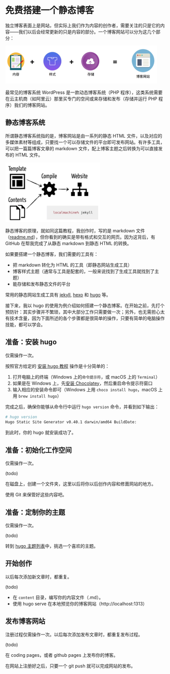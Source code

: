 
免费搭建一个静态博客
========



独立博客表面上是网站，但实际上我们作为内容的创作者，需要关注的只是它的内容——我们以后会经常更新的只是内容的部分。一个博客网站可以分为这几个部分：

<img src="https://raw.githubusercontent.com/jijiechen/static-blog-manual/master/assets/blog-site.png" width="480" height="120" />


最常见的博客系统 WordPress 是一款动态博客系统（PHP 程序），这类系统需要在云主机商（如阿里云）那里买专门的空间或来存储和发布（存储并运行 PHP 程序）我们的博客网站。

## 静态博客系统

所谓静态博客系统指的是，博客网站是由一系列的静态 HTML 文件，以及对应的多媒体素材等组成，只要找一个可以存储文件的平台即可发布网站。有许多工具，可以把一篇篇博客文章的 markdown 文件，配上博客主题之后转换为可以直接发布的 HTML 文件。

<img src="https://raw.githubusercontent.com/jijiechen/static-blog-manual/master/assets/templating.png" width="300" height="188" />

静态博客的原理，就如同这篇教程，我创作时，写的是 markdown 文件（[readme.md](https://raw.githubusercontent.com/jijiechen/static-blog-manual/master/readme.md)），但你看到的确实是带有格式和交互的网页。因为这背后，有 GitHub 在帮我完成了从静态 markdown 到静态 HTML 的转换。

如果要搭建一个静态博客，我们需要的工具有：

* 把 markdown 转化为 HTML 的工具（即静态网站生成工具）
* 博客样式主题（通常与工具是配套的，一般来说找到了生成工具就找到了主题）
* 能存储和发布静态文件的平台

常用的静态网站生成工具有 [jekyll](https://jekyllrb.com/), [hexo](https://hexo.io/) 和 [hugo](https://gohugo.io/) 等。

接下来，我以 hugo 的使用为例介绍如何搭建一个静态博客。在开始之前，先打个预防针：其实步骤并不繁琐，其中大部分工作只需要做一次；另外，也无需担心太有技术含量，因为下面所述的各个步骤都是很简单的操作，只要有简单的电脑操作技能，都可以学会。

## 准备：安装 hugo

仅需操作一次。

按照官方给定的 [安装 hugo 教程](https://gohugo.io/getting-started/installing/) 操作是十分简单的：

1. 打开电脑上的终端（Windows 上的`命令提示符`，或 macOS 上的 `Terminal`）
1. 如果是在 Windows 上，先[安装 Chocolatey](https://chocolatey.org/install)，然后重启命令提示符窗口
1. 输入相应的安装命令即可（Windows 上用 `choco install hugo`，macOS 上用 `brew install hugo`）

完成之后，确保你能够从命令行中运行 `hugo version` 命令，并看到如下输出：

```sh
# hugo version
Hugo Static Site Generator v0.40.1 darwin/amd64 BuildDate:
```

到此时，你的 hugo 就安装成功了。

## 准备：初始化工作空间

仅需操作一次。

(todo)

在磁盘上，创建一个文件夹，这里以后将你以后创作内容和修葺网站的地方。

使用 Git 来保管好这些内容吧。

## 准备：定制你的主题

仅需操作一次。

(todo)

转到 [hugo 主题列表](https://themes.gohugo.io/)中，挑选一个喜欢的主题。

## 开始创作

以后每次添加新文章时，都重复。

(todo)

* 在 `content` 目录，编写你的内容文件（.md）。
* 使用 hugo serve 在本地预览你的博客网站（http://localhost:1313）


## 发布博客网站

注册过程仅需操作一次。以后每次添加发布文章时，都重复发布过程。

(todo)

在 coding pages，或者 github pages 上发布你的博客。

在网站上注册好之后，只要一个 git push 就可以完成网站的发布。

